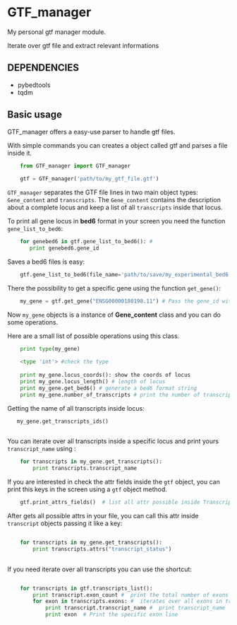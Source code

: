# GTF_manager
My personal gtf manager module.

Iterate over gtf file and extract relevant informations
## DEPENDENCIES

- pybedtools
- tqdm

## Basic usage

GTF_manager offers a easy-use parser to handle gtf files.

With simple commands you can creates a object called gtf and parses a file inside it.
```python
    from GTF_manager import GTF_manager
    
    gtf = GTF_manager('path/to/my_gtf_file.gtf')
```

`GTF_manager` separates the GTF file lines in two main object types:  `Gene_content` and `transcripts`.
The `Gene_content` contains the description about a complete locus and keep a list of all `transcripts` inside that locus.

To print all gene locus in **bed6** format in your screen you need the function `gene_list_to_bed6`:
```python
    for genebed6 in gtf.gene_list_to_bed6(): #
       print genebed6.gene_id
```
Saves a bed6 files is easy:
```python
    gtf.gene_list_to_bed6(file_name='path/to/save/my_experimental_bed6.gtf', save_in_file=True) # save bed6 in file
```
There the possibility to get a specific gene using the function `get_gene()`:

```python
    my_gene = gtf.get_gene("ENSG00000180198.11") # Pass the gene_id with argument
```
Now `my_gene` objects is a instance of **Gene_content** class and you can do some operations.

Here are a small list of possible operations using this class.

```python
    print type(my_gene)
    
    <type 'int'> #check the type
    
    print my_gene.locus_coords(): show the coords of locus
    print my_gene.locus_length() # length of locus
    print my_gene.get_bed6() # generate a bed6 format string
    print my_gene.number_of_transcripts # print the number of transcripts inside locus
 ```
 
 Getting the name of all transcripts inside locus:
 ```python
    my_gene.get_transcripts_ids()
    
```
You can iterate over all transcripts inside a specific locus and print yours `transcript_name` using :
```python
    for transcripts in my_gene.get_transcripts():
        print transcripts.transcript_name
```

If you are interested in check the attr fields inside the `gtf` object, you can print this keys in the screen using a `gtf` object method.
```python
    gtf.print_attrs_fields()  # list all attr possible inside Transcripts objects.
```
After gets all possible attrs in your file, you can call this attr inside `transcript` objects passing it like a key:

```python

    for transcripts in my_gene.get_transcripts():
        print transcripts.attrs("transcript_status")
        
```
If you need iterate over all transcripts you can use the shortcut:
```python

    for transcripts in gtf.transcripts_list():
        print transcript.exon_count #  print the total number of exons in transcript
        for exon in transcripts.exons: #  iterates over all exons in transcript
            print transcript.transcript_name #  print transcript_name
            print exon  # Print the specific exon line
            
```

